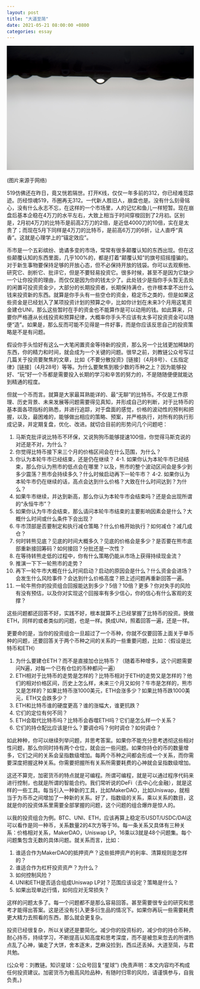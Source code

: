 ```yaml
---
layout: post
title: "大道至简"
date: 2021-05-21 08:00:00 +0800
categories: essay
---
```


![](/images/2021/20210521.jpg)

(图片来源于网络)

519仿佛还在昨日，竟又恍若隔世。打开K线，仅仅一年多前的312，你已经难觅踪迹。历经惊魂519，币圈再无312。一代新人胜旧人，崩盘也是。没有什么刻骨铭心，没有什么永志不忘，在这样的一个市场里，人的记忆和鱼儿一样短暂。现在崩盘后基本企稳在4万刀的水平左右，大致上相当于时间穿梭回到了2月初。区别是，2月初4万刀的比特币是前高2万刀的2倍，是近低4000刀的10倍，实在是太贵了；而现在5月下同样是4万刀的比特币，是前高6万刀的6折，让人直呼“真香”。这就是心理学上的“锚定效应”。

币市是一个五彩缤纷、诡谲多变的市场，常常有很多颠覆认知的东西出现。但在这些颠覆认知的东西里面，几乎100%的，都是打着“颠覆认知”的旗号招摇撞骗的。对于新生事物要保持足够的开放心态，但不必保持开放的钱袋。你可以去观察他、研究它、剖析它、批评它，但是不要轻易投资它。很多时候，甚至不是因为它缺少一个让你投资的理由，而仅仅是因为你的钱太少了。此处钱少是指你手头暂无去处的闲置可投资资金少，大部分的长期投资者，长期保持满仓，也许根本拿不出什么钱来投资新的东西。就算是你手头有一些空仓的资金，稳定币之类的，但是如果这些资金是已经划入了某项投资计划的预算之中，比如你计划在未来3个月用这笔资金建仓UNI，那么这些暂时在手的资金也不能算作是可以动用的钱。如此算来，只要你严格遵从长线投资和预算纪律，大概率你手头不应该有太多可投资资金可以随便“造”。如果是，那么反而可能不见得是一件好事，而是你应该反思自己的投资策略是不是有问题。

假设你手头恰好有这么一大笔闲置资金等待新的投资，那么另一个比钱更加稀缺的东西，你的精力和时间，就会成为一个关键的问题。很早之前，刘教链公众号写过几篇关于投资要聚焦的文章，比如《不要分散投资》[链接]（4月8号）、《五指定律》[链接]（4月28号）等等。为什么要聚焦到极少数的币种之上？因为能够投好、“玩”好一个币都是需要投入长期的学习和辛苦的努力的，不是随随便便就能达到精通的程度。

但就一个币而言。就算是大家最耳熟能详的、最“无聊”的比特币。不仅是工作原理、历史背景、未来发展等问题需要得见真知，并形成自己的判断，对于比特币的基本面各项指标的熟悉，并进行追踪，对于盘面的感觉，价格的波动性的预判和把握，以及，最困难的，能够做出相应的策略、预案，并严格执行，对所有的执行形成记录，并定期复盘，优化、改进。就切合目前的形势问几个问题吧：

1. 马斯克批评说比特币不环保，又说狗狗币能够提速100倍，你觉得马斯克说的对还是不对，为什么？
2. 你觉得比特币接下来三个月的价格区间会在什么范围，为什么？
3. 你认为本轮牛市已经结束，还是仍在继续？
4-1. 如果你认为本轮牛市已经结束，那么你认为熊市的低点会在哪里？以及，熊市的整个波动区间会是多少到多少震荡？熊市会持续多久？什么时候启动再下一轮牛市？
4-2. 如果你认为本轮牛市仍在继续的话，高点会达到什么价格？大致在什么时间达到？为什么？
5. 如果牛市继续，并达到新高，那么你认为本轮牛市会结束吗？还是会出现所谓的“永恒牛市”？
6. 如果你认为牛市会结束，那么请问本轮牛市结束的主要影响因素会是什么？大概什么时间或什么条件下会出现？
7. 牛市顶部是否要制定和执行减仓策略？什么价格开始执行？如何减仓？减几成仓？
8. 何时转熊见底？见底的时间大概多久？见底的价格会是多少？是否要在熊市底部重新接回筹码？如何接回？分批还是一次性？
9. 在等待转熊走低的过程中，你有什么策略仍能从市场上获得持续现金流？
10. 推演一下下一轮熊市的走势？
11. 再下一轮牛市大概在什么时间启动？启动的原因会是什么？什么资金会进场？会发生什么风险事件？会达到什么价格高度？把上述问题再重新回答一遍。
12. 一轮牛熊你的投资组合回报能达到多少？5倍？10倍？更多？你对失手的风险有没有预估，以及你对实现这个回报率有多少信心，你的信心有什么客观的支撑？

这些问题都还回答不好，实践不好，根本就算不上已经掌握了比特币的投资。换做ETH，同样的或者类似的问题，也是一样。换成UNI，照着回答一遍，还是一样。

更要命的是，当你的投资组合一旦超过了一个币种，你就不仅要回答上面关于单币种的问题，还要回答关于两个币种之间的关系的一些重要问题，比如：（假设是比特币和ETH）

1. 为什么要建仓ETH？而不是直接加仓比特币？（随着币种增多，这个问题需要问N遍，对每一个已有仓位的币种都问一遍）
2. ETH相对于比特币的走势是怎样的？比特币相对于ETH的走势又是怎样的？他们的相对价格区间，历史上怎么样，未来三个月又如何？牛市是怎样的，熊市又是怎样的？如果比特币涨1000美元，ETH会涨多少？如果比特币跌1000美元，ETH又会跌多少？
3. ETH和比特币谁的硬度更高？谁的涨幅大，谁更抗跌？
4. 它们的定位有何不同？
5. ETH会取代比特币吗？比特币会吞噬ETH吗？它们是怎么样一个关系？
6. 它们的持仓配比应该是什么？要调仓吗？何时调仓？如何调仓？

如此种种，你可以继续列举问题，并思考答案。如果你不能充分思考透彻这些相对性问题，那么你同时持有两个仓位，就会出一些问题。如果你持仓的币的数量增多，它们之间的关系会呈指数级增加。每两个币种之间都会形成一个关系，而你需要深度把握这种关系。你需要把握所有关系所需要耗费的心神就会呈指数级增加。

这还不算完，加密货币的特点就是可编程。所谓可编程，就是可以通过程序代码来进行控制，也就是所谓的智能合约。我们常听说的DeFi（去中心化金融），就是这样的一些工具。每当引入一种新的工具，比如MakerDAO，比如Uniswap，就相当于为币币之间增加了一种新的关系。好了，指数级的关系，乘以关系的数目，这就是你的投资体系里需要全部掌握的问题，这个问题的组合爆炸是惊人的。

以我的投资组合为例。BTC、UNI、ETH，应该再算上稳定币USDT/USDC/DAI这可以看作是同一种币，关系数量2的4次方等于16。每一条关系又具体有三种关系：价格相对关系，MakerDAO，Uniswap LP。16乘以3就是48个问题集。每个问题集包含无数的具体问题。就关系而言，比如：

1. 谁适合作为MakerDAO的抵押资产？这些抵押资产的利率、清算规则是怎样的？
2. 谁适合作为杠杆投资资产？为什么？
3. 如何控制风险？
4. UNI和ETH是否适合组成Uniswap LP对？范围应该设定？策略是什么？
5. 如果出现单边行情，如何应对无常损失？

这样的问题太多了。每一个问题都不是那么容易回答。甚至需要很专业的研究和思考才能得出答案。这是还没有引入更多衍生品的情况下。如果你再玩一些需要耗费更大精力去照看的东西，那么就会更复杂。

投资已经很复杂，所以关键还是要简化。减少你的投资标的，减少你的持仓币种，耐心持币，持续学习，不断提高认知高度和思考深度，而不是被忽来忽去的所谓热点乱了心神，骗走了大饼，舍本逐末，芝麻没捡到，西瓜还丢掉。大道至简，与君共勉。

(公众号：刘教链。知识星球：公众号回复“星球”)
(免责声明：本文内容均不构成任何投资建议。加密货币为极高风险品种，有随时归零的风险，请谨慎参与，自我负责。)
